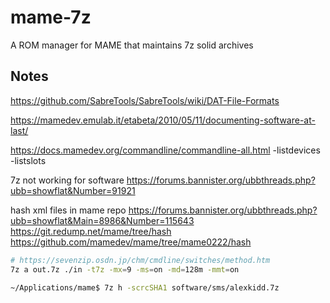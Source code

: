 mame-7z
=======
A ROM manager for MAME that maintains 7z solid archives


Notes
-----

https://github.com/SabreTools/SabreTools/wiki/DAT-File-Formats

https://mamedev.emulab.it/etabeta/2010/05/11/documenting-software-at-last/

https://docs.mamedev.org/commandline/commandline-all.html
-listdevices
-listslots

7z not working for software
https://forums.bannister.org/ubbthreads.php?ubb=showflat&Number=91921

hash xml files in mame repo
https://forums.bannister.org/ubbthreads.php?ubb=showflat&Main=8986&Number=115643
https://git.redump.net/mame/tree/hash
https://github.com/mamedev/mame/tree/mame0222/hash

```bash
# https://sevenzip.osdn.jp/chm/cmdline/switches/method.htm
7z a out.7z ./in -t7z -mx=9 -ms=on -md=128m -mmt=on

~/Applications/mame$ 7z h -scrcSHA1 software/sms/alexkidd.7z
```

